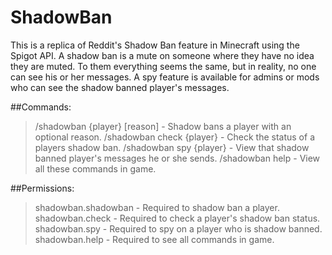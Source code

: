 # ShadowBan

This is a replica of Reddit's Shadow Ban feature in Minecraft using the Spigot API. A shadow ban is a mute on someone where they have no idea they are muted. To them everything seems the same, but in reality, no one can see his or her messages. A spy feature is available for admins or mods who can see the shadow banned player's messages.

##Commands:
> /shadowban {player} [reason] - Shadow bans a player with an optional reason.
> /shadowban check {player} - Check the status of a players shadow ban.
> /shadowban spy {player} - View that shadow banned player's messages he or she sends.
> /shadowban help - View all these commands in game.

##Permissions:
> shadowban.shadowban - Required to shadow ban a player.
> shadowban.check - Required to check a player's shadow ban status.
> shadowban.spy - Required to spy on a player who is shadow banned.
> shadowban.help - Required to see all commands in game.


